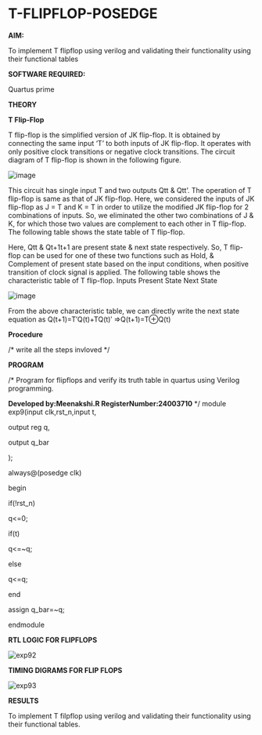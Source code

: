 # T-FLIPFLOP-POSEDGE

**AIM:**

To implement  T flipflop using verilog and validating their functionality using their functional tables

**SOFTWARE REQUIRED:**

Quartus prime

**THEORY**

**T Flip-Flop**

T flip-flop is the simplified version of JK flip-flop. It is obtained by connecting the same input ‘T’ to both inputs of JK flip-flop. It operates with only positive clock transitions or negative clock transitions. The circuit diagram of T flip-flop is shown in the following figure.

![image](https://github.com/naavaneetha/T-FLIPFLOP-POSEDGE/assets/154305477/458a68fe-2d08-4a9d-ac4f-7ae0480ce0bd)

 
This circuit has single input T and two outputs Qtt & Qtt’. The operation of T flip-flop is same as that of JK flip-flop. Here, we considered the inputs of JK flip-flop as J = T and K = T in order to utilize the modified JK flip-flop for 2 combinations of inputs. So, we eliminated the other two combinations of J & K, for which those two values are complement to each other in T flip-flop. The following table shows the state table of T flip-flop.

Here, Qtt & Qt+1t+1 are present state & next state respectively. So, T flip-flop can be used for one of these two functions such as Hold, & Complement of present state based on the input conditions, when positive transition of clock signal is applied. The following table shows the characteristic table of T flip-flop. Inputs Present State Next State

![image](https://github.com/naavaneetha/T-FLIPFLOP-POSEDGE/assets/154305477/cdd7fb32-539f-4b66-bb8d-f305a153c886)

 
From the above characteristic table, we can directly write the next state equation as Q(t+1)=T′Q(t)+TQ(t)′ ⇒Q(t+1)=T⊕Q(t)

**Procedure**

/* write all the steps invloved */

**PROGRAM**

/* Program for flipflops and verify its truth table in quartus using Verilog programming. 

**Developed by:Meenakshi.R RegisterNumber:24003710**
*/
module exp9(input clk,rst_n,input t,

output reg q,

output q_bar

);

always@(posedge clk)

begin

if(!rst_n)

q<=0;

if(t)

q<=~q;

else

q<=q;

end

assign q_bar=~q;

endmodule

**RTL LOGIC FOR FLIPFLOPS**

![exp92](https://github.com/user-attachments/assets/24b09be2-14ee-42b5-83e5-bae85090c0e8)


**TIMING DIGRAMS FOR FLIP FLOPS**

![exp93](https://github.com/user-attachments/assets/6b891bef-41cf-45b1-9889-d577299f805d)


**RESULTS**

To implement T filpflop using verilog and validating their functionality using their functional tables.
